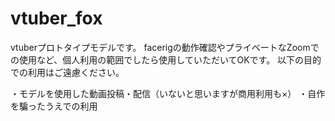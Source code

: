 # vtuber_fox

vtuberプロトタイプモデルです。
facerigの動作確認やプライベートなZoomでの使用など、個人利用の範囲でしたら使用していただいてOKです。
以下の目的での利用はご遠慮ください。

・モデルを使用した動画投稿・配信（いないと思いますが商用利用も×）
・自作を騙ったうえでの利用
